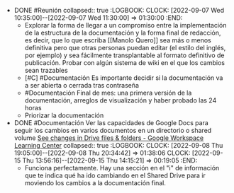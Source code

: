 - DONE #Reunión
  collapsed:: true
  :LOGBOOK:
  CLOCK: [2022-09-07 Wed 10:35:00]--[2022-09-07 Wed 11:30:00] =>  01:30:00
  :END:
  - Explorar la forma de llegar a un compromiso entre la implementación de la estructura de la documentación y la forma final de redacción, es decir, que lo que escriba [[Manolo Quero]] sea más o menos definitiva pero que otras personas puedan editar (el estilo del inglés, por ejemplo) y sea fácilmente transplantable al formato definitivo de publicación. Probar con algún sistema de wiki en el que los cambios sean trazables
  - [#C] #Documentación Es importante decidir si la documentación va a ser abierta o cerrada tras contraseña
  - #Documentación Final de mes: una primera versión de la documentación, arreglos de visualización y haber probado las 24 horas
  - Priorizar la documentación
- DONE #Documentación Ver las capacidades de Google Docs para seguir los cambios en varios documentos en un directorio o shared volume [See changes in Drive files & folders - Google Workspace Learning Center](https://support.google.com/a/users/answer/9308986?hl=en)
  collapsed:: true
  :LOGBOOK:
  CLOCK: [2022-09-08 Thu 19:05:00]--[2022-09-08 Thu 20:34:42] =>  01:38:06
  CLOCK: [2022-09-15 Thu 13:56:16]--[2022-09-15 Thu 14:15:21] =>  00:19:05
  :END:
  - Funciona perfectamente. Hay una sección en el "i" de información que te indica qué ha ido cambiando en el Shared Drive para ir moviendo los cambios a la documentación final.
